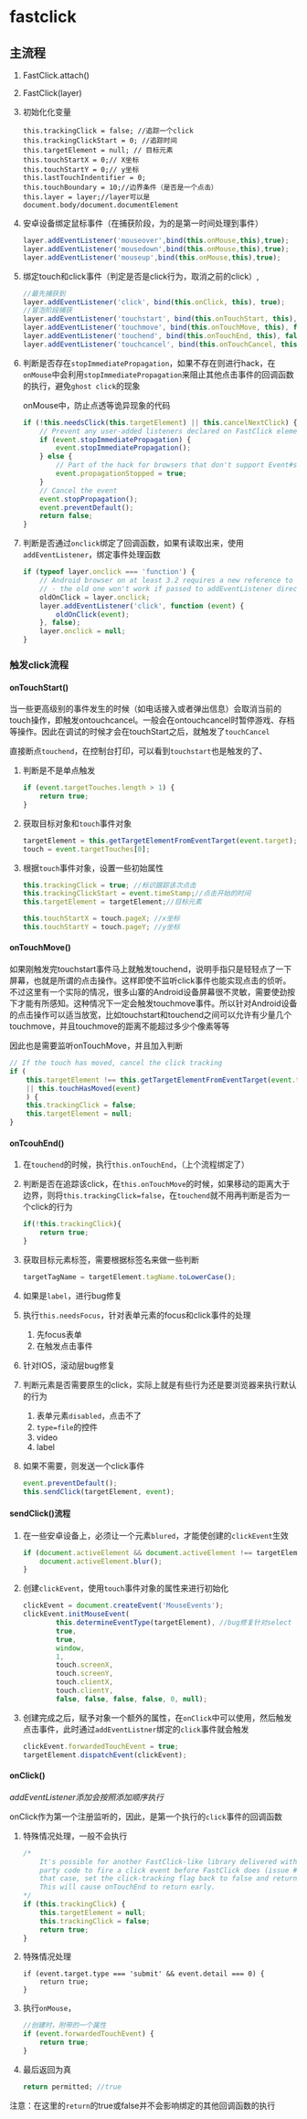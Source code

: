 # fastclick

## 主流程

1. FastClick.attach()

2. FastClick(layer)

3. 初始化化变量

    ```javascirpt
    this.trackingClick = false; //追踪一个click
    this.trackingClickStart = 0; //追踪时间
    this.targetElement = null; // 目标元素
    this.touchStartX = 0;// X坐标
    this.touchStartY = 0;// y坐标
    this.lastTouchIndentifier = 0;
    this.touchBoundary = 10;//边界条件（是否是一个点击）
    this.layer = layer;//layer可以是document.body/document.documentElement
    ```

4.  安卓设备绑定鼠标事件（在捕获阶段，为的是第一时间处理到事件）

    ```javascript
    layer.addEventListener('mouseover',bind(this.onMouse,this),true);
    layer.addEventListener('mousedown',bind(this.onMouse,this),true);
    layer.addEventListener('mouseup',bind(this.onMouse,this),true);
    ```
5. 绑定touch和click事件（判定是否是click行为，取消之前的click）,

    ```javascript
    //最先捕获到
    layer.addEventListener('click', bind(this.onClick, this), true);
    //冒泡阶段捕获
    layer.addEventListener('touchstart', bind(this.onTouchStart, this), false);
    layer.addEventListener('touchmove', bind(this.onTouchMove, this), false);
    layer.addEventListener('touchend', bind(this.onTouchEnd, this), false);
    layer.addEventListener('touchcancel', bind(this.onTouchCancel, this), false);
    ```

6. 判断是否存在`stopImmediatePropagation`，如果不存在则进行hack，在`onMouse`中会利用`stopImmediatePropagation`来阻止其他点击事件的回调函数的执行，避免`ghost click`的现象

    onMouse中，防止点透等诡异现象的代码

    ```javascript
    if (!this.needsClick(this.targetElement) || this.cancelNextClick) {
        // Prevent any user-added listeners declared on FastClick element from being fired.
        if (event.stopImmediatePropagation) {
            event.stopImmediatePropagation();
        } else {
            // Part of the hack for browsers that don't support Event#stopImmediatePropagation (e.g. Android 2)
            event.propagationStopped = true;
        }
        // Cancel the event
        event.stopPropagation();
        event.preventDefault();
        return false;
    }
    ```


7. 判断是否通过`onclick`绑定了回调函数，如果有读取出来，使用`addEventListener`，绑定事件处理函数

    ```javascript
    if (typeof layer.onclick === 'function') {
        // Android browser on at least 3.2 requires a new reference to the function in layer.onclick
        // - the old one won't work if passed to addEventListener directly.
        oldOnClick = layer.onclick;
        layer.addEventListener('click', function (event) {
            oldOnClick(event);
        }, false);
        layer.onclick = null;
    }
    ```

### 触发click流程

#### onTouchStart()

当一些更高级别的事件发生的时候（如电话接入或者弹出信息）会取消当前的touch操作，即触发ontouchcancel。一般会在ontouchcancel时暂停游戏、存档等操作。因此在调试的时候才会在touchStart之后，就触发了`touchCancel`

直接断点`touchend`，在控制台打印，可以看到`touchstart`也是触发的了、

1. 判断是不是单点触发

    ```javascript
    if (event.targetTouches.length > 1) {
        return true;
    }
    ```

2. 获取目标对象和`touch`事件对象

    ```javascript
    targetElement = this.getTargetElementFromEventTarget(event.target);
    touch = event.targetTouches[0];
    ```

3. 根据`touch`事件对象，设置一些初始属性

    ```javascript
    this.trackingClick = true; //标识跟踪该次点击
    this.trackingClickStart = event.timeStamp;//点击开始的时间
    this.targetElement = targetElement;//目标元素

    this.touchStartX = touch.pageX; //x坐标
    this.touchStartY = touch.pageY; //y坐标
    ```

#### onTouchMove()

如果刚触发完touchstart事件马上就触发touchend，说明手指只是轻轻点了一下屏幕，也就是所谓的点击操作。这样即使不监听click事件也能实现点击的侦听。不过这里有一个实际的情况，很多山寨的Android设备屏幕很不灵敏，需要使劲按下才能有所感知。这种情况下一定会触发touchmove事件。所以针对Android设备的点击操作可以适当放宽，比如touchstart和touchend之间可以允许有少量几个touchmove，并且touchmove的距离不能超过多少个像素等等

因此也是需要监听onTouchMove，并且加入判断

```javascript
// If the touch has moved, cancel the click tracking
if ( 
    this.targetElement !== this.getTargetElementFromEventTarget(event.target) 
    || this.touchHasMoved(event)
    ) {
    this.trackingClick = false;
    this.targetElement = null;
}
 ```

#### onTcouhEnd()

1. 在`touchend`的时候，执行`this.onTouchEnd`，（上个流程绑定了）

2. 判断是否在追踪该click，在`this.onTouchMove`的时候，如果移动的距离大于边界，则将`this.trackingClick=false`，在`touchend`就不用再判断是否为一个click的行为
    
    ```javascript
    if(!this.trackingClick){
        return true;
    }
    ```
3.  获取目标元素标签，需要根据标签名来做一些判断

    ```javascript
    targetTagName = targetElement.tagName.toLowerCase();
    ```

4. 如果是`label`，进行bug修复

5. 执行`this.needsFocus`，针对表单元素的focus和click事件的处理

    1. 先focus表单
    2. 在触发点击事件

6. 针对IOS，滚动层bug修复

7. 判断元素是否需要原生的click，实际上就是有些行为还是要浏览器来执行默认的行为

    1. 表单元素`disabled`，点击不了
    2. `type=file`的控件
    3. video
    4. label

8. 如果不需要，则发送一个click事件

    ```javascript
    event.preventDefault();
    this.sendClick(targetElement, event);
    ```
    
#### sendClick()流程

1. 在一些安卓设备上，必须让一个元素`blured`，才能使创建的`clickEvent`生效

    ```javascript
    if (document.activeElement && document.activeElement !== targetElement) {
        document.activeElement.blur();
    }
    ```

2. 创建`clickEvent`，使用`touch`事件对象的属性来进行初始化

    ```javascript
    clickEvent = document.createEvent('MouseEvents');
    clickEvent.initMouseEvent(
            this.determineEventType(targetElement), //bug修复针对select
            true, 
            true, 
            window, 
            1, 
            touch.screenX, 
            touch.screenY, 
            touch.clientX, 
            touch.clientY, 
            false, false, false, false, 0, null);
    ```

3. 创建完成之后，赋予对象一个额外的属性，在`onClick`中可以使用，然后触发点击事件，此时通过`addEventListner`绑定的`click`事件就会触发

    ```javascript
    clickEvent.forwardedTouchEvent = true;
    targetElement.dispatchEvent(clickEvent);
    ```

#### onClick()

*addEventListener添加会按照添加顺序执行*

onClick作为第一个注册监听的，因此，是第一个执行的`click`事件的回调函数

1. 特殊情况处理，一般不会执行

    ```javascript
    /*
        It's possible for another FastClick-like library delivered with third-
        party code to fire a click event before FastClick does (issue #44). In 
        that case, set the click-tracking flag back to false and return early. 
        This will cause onTouchEnd to return early.
    */
    if (this.trackingClick) {
        this.targetElement = null;
        this.trackingClick = false;
        return true;
    }
    ```

2. 特殊情况处理

    ```javascipt
    if (event.target.type === 'submit' && event.detail === 0) {
        return true;
    }
    ```

3. 执行`onMouse`，

    ```javascript
    //创建时，附带的一个属性
    if (event.forwardedTouchEvent) {
        return true;
    }
    ```

4.  最后返回为真

    ```javascript
    return permitted; //true
    ```

注意：在这里的`return`的true或false并不会影响绑定的其他回调函数的执行